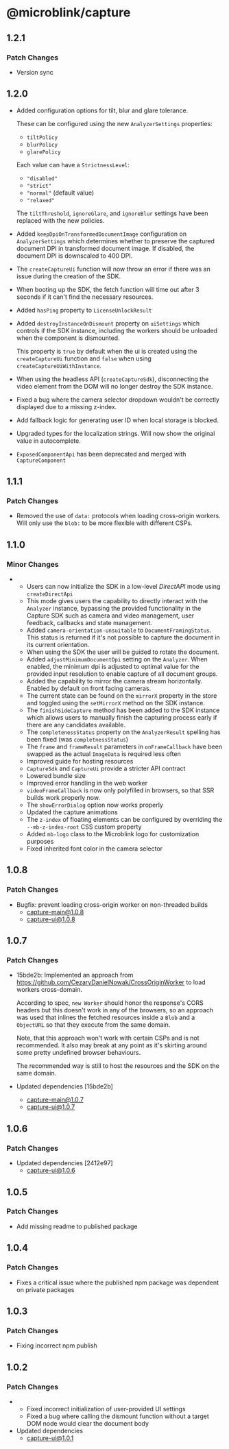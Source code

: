 # @microblink/capture

## 1.2.1

### Patch Changes

- Version sync

## 1.2.0

- Added configuration options for tilt, blur and glare tolerance.

  These can be configured using the new `AnalyzerSettings` properties:

  - `tiltPolicy`
  - `blurPolicy`
  - `glarePolicy`

  Each value can have a `StrictnessLevel`:

  - `"disabled"`
  - `"strict"`
  - `"normal"` (default value)
  - `"relaxed"`

  The `tiltThreshold`, `ignoreGlare`, and `ignoreBlur` settings have been replaced with the new policies.

- Added `keepDpiOnTransformedDocumentImage` configuration on `AnalyzerSettings` which determines whether to preserve the captured document DPI in transformed document image. If disabled, the document DPI is downscaled to 400 DPI.

- The `createCaptureUi` function will now throw an error if there was an issue during the creation of the SDK.

- When booting up the SDK, the fetch function will time out after 3 seconds if it can't find the necessary resources.

- Added `hasPing` property to `LicenseUnlockResult`

- Added `destroyInstanceOnDismount` property on `uiSettings` which controls if the SDK instance, including the workers should be unloaded when the component is dismounted.

  This property is `true` by default when the ui is created using the `createCaptureUi` function and `false` when using `createCaptureUiWithInstance`.

- When using the headless API (`createCaptureSdk`), disconnecting the video element from the DOM will no longer destroy the SDK instance.

- Fixed a bug where the camera selector dropdown wouldn't be correctly displayed due to a missing z-index.

- Add fallback logic for generating user ID when local storage is blocked.

- Upgraded types for the localization strings. Will now show the original value in autocomplete.

- `ExposedComponentApi` has been deprecated and merged with `CaptureComponent`

## 1.1.1

### Patch Changes

- Removed the use of `data:` protocols when loading cross-origin workers. Will only use the `blob:` to be more flexible with different CSPs.

## 1.1.0

### Minor Changes

- - Users can now initialize the SDK in a low-level _DirectAPI_ mode using `createDirectApi`
  - This mode gives users the capability to directly interact with the `Analyzer` instance, bypassing the provided functionality in the Capture SDK such as camera and video management, user feedback, callbacks and state management.
  - Added `camera-orientation-unsuitable` to `DocumentFramingStatus`. This status is returned if it's not possible to capture the document in its current orientation.
  - When using the SDK the user will be guided to rotate the document.
  - Added `adjustMinimumDocumentDpi` setting on the `Analyzer`.
    When enabled, the minimum dpi is adjusted to optimal value for the
    provided input resolution to enable capture of all document groups.
  - Added the capability to mirror the camera stream horizontally. Enabled by default on front facing cameras.
  - The current state can be found on the `mirrorX` property in the store and toggled using the `setMirrorX` method on the SDK instance.
  - The `finishSideCapture` method has been added to the SDK instance which allows users to manually finish the capturing process early if there are any candidates available.
  - The `completenessStatus` property on the `AnalyzerResult` spelling has been fixed (was `completnessStatus`)
  - The `frame` and `frameResult` parameters in `onFrameCallback` have been swapped as the actual `ImageData` is required less often
  - Improved guide for hosting resources
  - `CaptureSdk` and `CaptureUi` provide a stricter API contract
  - Lowered bundle size
  - Improved error handling in the web worker
  - `videoFrameCallback` is now only polyfilled in browsers, so that SSR builds work properly now.
  - The `showErrorDialog` option now works properly
  - Updated the capture animations
  - The `z-index` of floating elements can be configured by overriding the `--mb-z-index-root` CSS custom property
  - Added `mb-logo` class to the Microblink logo for customization purposes
  - Fixed inherited font color in the camera selector

## 1.0.8

### Patch Changes

- Bugfix: prevent loading cross-origin worker on non-threaded builds
  - capture-main@1.0.8
  - capture-ui@1.0.8

## 1.0.7

### Patch Changes

- 15bde2b: Implemented an approach from https://github.com/CezaryDanielNowak/CrossOriginWorker to load workers cross-domain.

  According to spec, `new Worker` should honor the response's CORS headers
  but this doesn't work in any of the browsers, so an approach was used
  that inlines the fetched resources inside a `Blob` and a `ObjectURL` so
  that they execute from the same domain.

  Note, that this approach won't work with certain CSPs and is not
  recommended. It also may break at any point as it's skirting around some
  pretty undefined browser behaviours.

  The recommended way is still to host the resources and the SDK on the
  same domain.

- Updated dependencies [15bde2b]
  - capture-main@1.0.7
  - capture-ui@1.0.7

## 1.0.6

### Patch Changes

- Updated dependencies [2412e97]
  - capture-ui@1.0.6

## 1.0.5

### Patch Changes

- Add missing readme to published package

## 1.0.4

### Patch Changes

- Fixes a critical issue where the published npm package was dependent on private packages

## 1.0.3

### Patch Changes

- Fixing incorrect npm publish

## 1.0.2

### Patch Changes

- - Fixed incorrect initialization of user-provided UI settings
  - Fixed a bug where calling the dismount function without a target DOM node would clear the document body
- Updated dependencies
  - capture-ui@1.0.1
